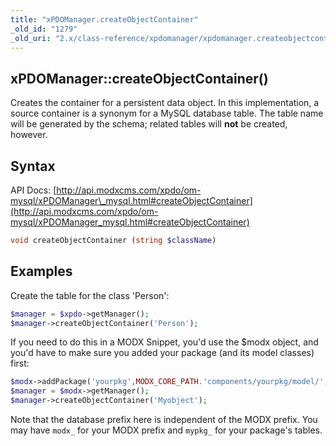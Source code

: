 ```yaml
---
title: "xPDOManager.createObjectContainer"
_old_id: "1279"
_old_uri: "2.x/class-reference/xpdomanager/xpdomanager.createobjectcontainer"
---
```


## xPDOManager::createObjectContainer()

Creates the container for a persistent data object. In this implementation, a source container is a synonym for a MySQL database table. The table name will be generated by the schema; related tables will **not** be created, however.

## Syntax

API Docs: [http://api.modxcms.com/xpdo/om-mysql/xPDOManager\_mysql.html#createObjectContainer](http://api.modxcms.com/xpdo/om-mysql/xPDOManager_mysql.html#createObjectContainer)

``` php
void createObjectContainer (string $className)
```

## Examples

Create the table for the class 'Person':

``` php
$manager = $xpdo->getManager();
$manager->createObjectContainer('Person');
```

If you need to do this in a MODX Snippet, you'd use the $modx object, and you'd have to make sure you added your package (and its model classes) first:

``` php
$modx->addPackage('yourpkg',MODX_CORE_PATH.'components/yourpkg/model/','prefix_');
$manager = $modx->getManager();
$manager->createObjectContainer('Myobject');
```

Note that the database prefix here is independent of the MODX prefix. You may have `modx_` for your MODX prefix and `mypkg_` for your package's tables.